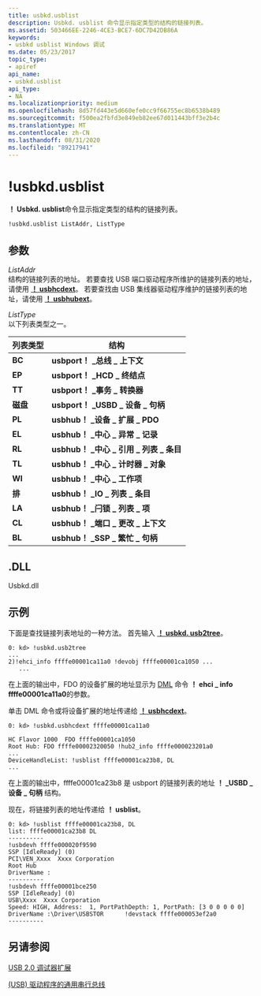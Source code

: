 ```yaml
---
title: usbkd.usblist
description: Usbkd. usblist 命令显示指定类型的结构的链接列表。
ms.assetid: 503466EE-2246-4CE3-BCE7-6DC7D42DB86A
keywords:
- usbkd usblist Windows 调试
ms.date: 05/23/2017
topic_type:
- apiref
api_name:
- usbkd.usblist
api_type:
- NA
ms.localizationpriority: medium
ms.openlocfilehash: 8d57fd443e5d660efe0cc9f66755ec8b6538b489
ms.sourcegitcommit: f500ea2fbfd3e849eb82ee67d011443bff3e2b4c
ms.translationtype: MT
ms.contentlocale: zh-CN
ms.lasthandoff: 08/31/2020
ms.locfileid: "89217941"
---
```

# <a name="usbkdusblist"></a>!usbkd.usblist


**！ Usbkd. usblist**命令显示指定类型的结构的链接列表。

```dbgcmd
!usbkd.usblist ListAddr, ListType
```

## <a name="span-idddk__devobj_dbgspanspan-idddk__devobj_dbgspanparameters"></a><span id="ddk__devobj_dbg"></span><span id="DDK__DEVOBJ_DBG"></span>参数


<span id="_______ListAddr______"></span><span id="_______listaddr______"></span><span id="_______LISTADDR______"></span>*ListAddr*   
结构的链接列表的地址。 若要查找 USB 端口驱动程序所维护的链接列表的地址，请使用 [**！ usbhcdext**](-usbkd-usbhcdext.md)。 若要查找由 USB 集线器驱动程序维护的链接列表的地址，请使用 [**！ usbhubext**](-usbkd-usbhubext.md)。

<span id="_______ListType______"></span><span id="_______listtype______"></span><span id="_______LISTTYPE______"></span>*ListType*   
以下列表类型之一。

| 列表类型 | 结构                                |
|-----------|------------------------------------------|
| **BC**    | **usbport！ \_总线 \_ 上下文**               |
| **EP**    | **usbport！ \_HCD \_ 终结点**              |
| **TT**    | **usbport！ \_事务 \_ 转换器**    |
| **磁盘**    | **usbport！ \_USBD \_ 设备 \_ 句柄**       |
| **PL**    | **usbhub！ \_设备 \_ 扩展 \_ PDO**      |
| **EL**    | **usbhub！ \_中心 \_ 异常 \_ 记录**      |
| **RL**    | **usbhub！ \_中心 \_ 引用 \_ 列表 \_ 条目** |
| **TL**    | **usbhub！ \_中心 \_ 计时器 \_ 对象**          |
| **WI**    | **usbhub！ \_中心 \_ 工作项**               |
| **排**    | **usbhub！ \_IO \_ 列表 \_ 条目**             |
| **LA**    | **usbhub！ \_闩锁 \_ 列表 \_ 项**          |
| **CL**    | **usbhub！ \_端口 \_ 更改 \_ 上下文**       |
| **BL**    | **usbhub！ \_SSP \_ 繁忙 \_ 句柄**           |

 

## <a name="span-iddllspanspan-iddllspandll"></a><span id="DLL"></span><span id="dll"></span>.DLL


Usbkd.dll

<a name="examples"></a>示例
--------

下面是查找链接列表地址的一种方法。 首先输入 [**！ usbkd. usb2tree**](-usbkd-usb2tree.md)。

```dbgcmd
0: kd> !usbkd.usb2tree
...
2)!ehci_info ffffe00001ca11a0 !devobj ffffe00001ca1050 ...
   ...
```

在上面的输出中，FDO 的设备扩展的地址显示为 [DML](debugger-markup-language-commands.md) 命令 **！ ehci \_ info ffffe00001ca11a0**的参数。

单击 DML 命令或将设备扩展的地址传递给 [**！ usbhcdext**](-usbkd-usbhcdext.md)。

```dbgcmd
0: kd> !usbkd.usbhcdext ffffe00001ca11a0

HC Flavor 1000  FDO ffffe00001ca1050
Root Hub: FDO ffffe00002320050 !hub2_info ffffe000023201a0
...
DeviceHandleList: !usblist ffffe00001ca23b8, DL
...
```

在上面的输出中，ffffe00001ca23b8 是 usbport 的链接列表的地址 **！ \_USBD \_ 设备 \_ 句柄** 结构。

现在，将链接列表的地址传递给 **！ usblist**。

```dbgcmd
0: kd> !usblist ffffe00001ca23b8, DL
list: ffffe00001ca23b8 DL
----------
!usbdevh ffffe000020f9590
SSP [IdleReady] (0)
PCI\VEN_Xxxx  Xxxx Corporation
Root Hub
DriverName :  
----------
!usbdevh ffffe00001bce250
SSP [IdleReady] (0)
USB\Xxxx  Xxxx Corporation
Speed: HIGH, Address:  1, PortPathDepth: 1, PortPath: [3 0 0 0 0 0]
DriverName :\Driver\USBSTOR      !devstack ffffe000053ef2a0
----------
```

## <a name="span-idsee_alsospansee-also"></a><span id="see_also"></span>另请参阅


[USB 2.0 调试器扩展](usb-2-0-extensions.md)

[ (USB) 驱动程序的通用串行总线](../usbcon/index.md)

 

